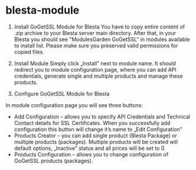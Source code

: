 # blesta-module


1. Install GoGetSSL Module for Blesta
You have to copy entire content of .zip archive to your Blesta server main directory.
After that, in your Blesta you should see "ModulesGarden GoGetSSL" in modules available to
install list. Please make sure you preserved valid permissions for copied files.

2. Install Module
Simply click „Install” next to module name. It should redirect you to module configuration page,
where you can add API credentials, generate single and multiple products and manage these
products.

3. Configure GoGetSSL Module for Blesta

In module configuration page you will see three buttons:
* Add Configuration – allows you to specify API Credentials and Technical Contact details for
SSL Certificates. When you successfully add configuration this button will change it’s name
to „Edit Configuration”
* Products Creator – you can add single product (Blesta Package) or multiple products
(packages). Multiple products will be created will default options, „Inactive” status and all
prices will be set to 0.
* Products Configuration – allows you to change configuration of GoGetSSL products
(packages).
